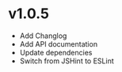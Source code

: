# v1.0.5

* Add Changlog
* Add API documentation
* Update dependencies
* Switch from JSHint to ESLint